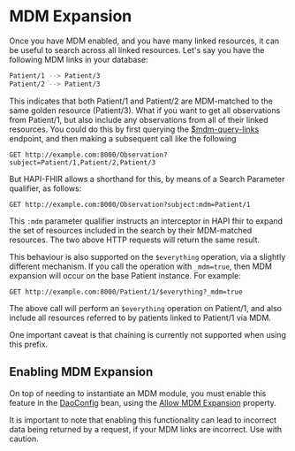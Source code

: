 # MDM Expansion

Once you have MDM enabled, and you have many linked resources, it can be useful to search across all linked resources. Let's say you have the following MDM links in your database:
```bash
Patient/1 --> Patient/3
Patient/2 --> Patient/3
```
This indicates that both Patient/1 and Patient/2 are MDM-matched to the same golden resource (Patient/3).
What if you want to get all observations from Patient/1, but also include any observations from all of their linked resources. You could do this by first querying the [$mdm-query-links](/docs/server_jpa_mdm/mdm_operations.html) endpoint, and then making a subsequent call like the following
```http request
GET http://example.com:8000/Observation?subject=Patient/1,Patient/2,Patient/3
```

But HAPI-FHIR allows a shorthand for this, by means of a Search Parameter qualifier, as follows: 
```http request
GET http://example.com:8000/Observation?subject:mdm=Patient/1
```

This `:mdm` parameter qualifier instructs an interceptor in HAPI fhir to expand the set of resources included in the search by their MDM-matched resources. The two above HTTP requests will return the same result. 

This behaviour is also supported on the `$everything` operation, via a slightly different mechanism. If you call the operation with `_mdm=true`, then MDM expansion will occur on the base Patient instance. For example: 

```http request
GET http://example.com:8000/Patient/1/$everything?_mdm=true
```

The above call will perform an `$everything` operation on Patient/1, and also include all resources referred to by patients linked to Patient/1 via MDM.

<div class="helpWarningCalloutBox">
One important caveat is that chaining is currently not supported when using this prefix.
</div>

## Enabling MDM Expansion

On top of needing to instantiate an MDM module, you must enable this feature in
the [DaoConfig](/hapi-fhir/apidocs/hapi-fhir-storage/ca/uhn/fhir/jpa/api/config/DaoConfig.html) bean, using
the [Allow MDM Expansion](/hapi-fhir/apidocs/hapi-fhir-storage/ca/uhn/fhir/jpa/api/config/DaoConfig.html#setAllowMdmExpansion(boolean))
property.

<div class="helpWarningCalloutBox">
It is important to note that enabling this functionality can lead to incorrect data being returned by a request, if your MDM links are incorrect. Use with caution.
</div>

